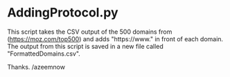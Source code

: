 # AddingProtocol.py
This script takes the CSV output of the 500 domains from (https://moz.com/top500) and adds "https://www." in front of each domain. The output from this script is saved in a new file called "FormattedDomains.csv".

Thanks. /azeemnow

